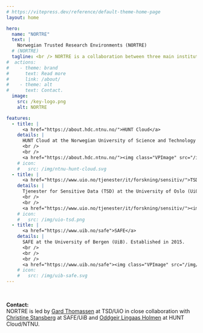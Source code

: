 ```yaml
---
# https://vitepress.dev/reference/default-theme-home-page
layout: home

hero:
  name: "NORTRE"
  text: |
    Norwegian Trusted Research Environments (NORTRE)
  # (NORTRE)
  tagline: <br /> NORTRE is a collaboration between three main institutional research infrastructures for sensitive data in Norway. We share knowledge and expertise so scientists and data controllers from Norway and around the world can collect, analyze, store, share and collaborate on sensitive data in an optimized and trustworthy manner. 
#  actions:
#    - theme: brand
#      text: Read more
#      link: /about/
#    - theme: alt
#      text: Contact.
  image:
    src: /key-logo.png
    alt: NORTRE

features:
  - title: |
      <a href="https://about.hdc.ntnu.no/">HUNT Cloud</a>
    details: |
      HUNT Cloud at the Norwegian University of Science and Technology (NTNU). Established in 2013.
      <br />
      <br />
      <a href="https://about.hdc.ntnu.no/"><img class="VPImage" src="/img/ntnu-hunt-cloud.png" style="max-height: 64px" alt=""></a>
    # icon:
    #   src: /img/ntnu-hunt-cloud.svg
  - title: |
      <a href="https://www.uio.no/tjenester/it/forskning/sensitiv/">TSD</a>
    details: |
      Tjenester for Sensitive Data (TSD) at the University of Oslo (UiO). Established in 2012.
      <br />
      <br />
      <a href="https://www.uio.no/tjenester/it/forskning/sensitiv/"><img class="VPImage" src="/img/uio-tsd.png" style="max-height: 100px" alt=""></a>
    # icon:
    #   src: /img/uio-tsd.png
  - title: |
      <a href="https://www.uib.no/safe">SAFE</a>
    details: |
      SAFE at the University of Bergen (UiB). Established in 2015.
      <br />
      <br />
      <br />
      <a href="https://www.uib.no/safe"><img class="VPImage" src="/img/uib-safe.png" style="max-height: 64px" alt=""></a>
    # icon:
    #   src: /img/uib-safe.svg
---
```



<br />

<b>Contact:</b><br /> NORTRE is led by <a href="https://www.usit.uio.no/om/organisasjon/ansatte/gardot/">Gard Thomassen</a> at TSD/UiO in close collaboration with <a href="https://www4.uib.no/en/find-employees/Christine.Stansberg">Christine Stansberg</a> at SAFE/UiB and <a href="https://www.ntnu.edu/employees/oddgeir.lingaas.holmen">Oddgeir Lingaas Holmen</a> at HUNT Cloud/NTNU.


